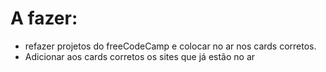 # A fazer:

* refazer projetos do freeCodeCamp e colocar no ar nos cards corretos.
* Adicionar aos cards corretos os sites que já estão no ar